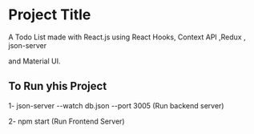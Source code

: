# Project Title

A Todo List made with React.js using React Hooks, Context API ,Redux , json-server

and Material UI.

## To Run yhis Project

1- json-server --watch db.json --port 3005 (Run backend server)

2- npm start (Run Frontend Server)
